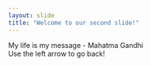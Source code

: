 ```yaml
---
layout: slide
title: "Welcome to our second slide!"
---
```

My life is my message - Mahatma Gandhi  
Use the left arrow to go back!
